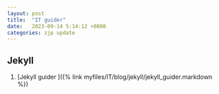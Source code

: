```yaml
---
layout: post
title:  "IT guider"
date:   2023-09-14 5:14:12 +0800
categories: zjp update
---
```



Jekyll
----

1. [Jekyll guider ]({% link myfiles/IT/blog/jekyll/jekyll_guider.markdown %})



